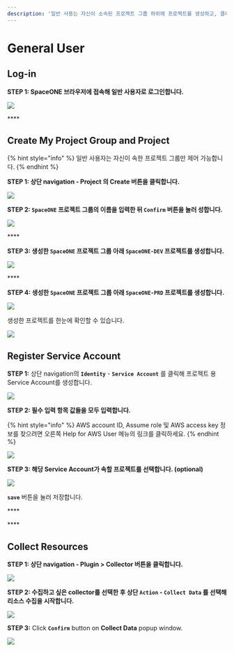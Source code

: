 ```yaml
---
description: '일반 사용는 자신이 소속된 프로젝트 그룹 하위에 프로젝트를 생성하고, 클라우드 계정을 등록하여 자원을 관리합니다.'
---
```


# General User

## Log-in

**STEP 1: SpaceONE 브라우저에 접속해 일반 사용자로 로그인합니다.**

![](.gitbook/assets/signin_as_user2.png)

\*\*\*\*

## Create My Project Group and Project

{% hint style="info" %}
일반 사용자는 자신이 속한 프로젝트 그룹만 제어 가능합니다. 
{% endhint %}

**STEP 1: 상단 navigation - Project 의 Create 버튼을 클릭합니다.** 

![](.gitbook/assets/image%20%2882%29.png)

**STEP 2: `SpaceONE` 프로젝트 그룹의 이름을 입력한 뒤  `Confirm` 버튼을 눌러 성합니다.**

![](.gitbook/assets/create_project_group_spaceone.png)

\*\*\*\*

**STEP 3: 생성한 `SpaceONE` 프로젝트 그룹 아래 `SpaceONE-DEV` 프로젝트를 생성합니다.** 

![](.gitbook/assets/create_project_spaceone_dev.png)

\*\*\*\*

**STEP 4: 생성한 `SpaceONE` 프로젝트 그룹 아래 `SpaceONE-PRD` 프로젝트를 생성합니다.** 

![](.gitbook/assets/create_project_spaceone_prd.png)



생성한 프로젝트를 한눈에 확인할 수 있습니다.

![](.gitbook/assets/list_spaceone_projects.png)

## Register Service Account

**STEP 1:**  상단 navigation의 **`Identity`** - **`Service Account`** 를 클릭해 프로젝트 용 Service Account를 생성합니다. 

![](.gitbook/assets/select_service_account_as_aws.png)

**STEP 2: 필수 입력 항목 값들을 모두 입력합니다.** 

{% hint style="info" %}
AWS account ID, Assume role 및 AWS access key 정보를 찾으려면 오른쪽 Help for AWS User 메뉴의 링크를 클릭하세요.
{% endhint %}

![](.gitbook/assets/screen-shot-2021-02-05-at-15.54.03%20%281%29.png)

**STEP 3: 해당 Service Account가 속할 프로젝트를 선택합니다. \(optional\)**

![](.gitbook/assets/attach_account_to_project%20%281%29.png)

**`save`** 버튼을 눌러 저장합니다.

\*\*\*\*

\*\*\*\*

## Collect Resources

**STEP 1:  상단 navigation - Plugin &gt; Collector 버튼을 클릭합니다.** 

![](.gitbook/assets/screen-shot-2021-02-05-at-16.04.34%20%281%29.png)

**STEP 2: 수집하고 싶은 collector를 선택한 후 상단 `Action` - `Collect Data` 를 선택해 리소스 수집을 시작합니다.**

![](.gitbook/assets/collect_data.png)

**STEP 3:**  Click **`Confirm`** button on **Collect Data** popup window.

![](.gitbook/assets/screen-shot-2021-02-05-at-16.19.58%20%281%29.png)



